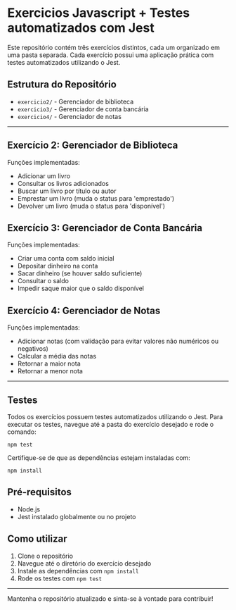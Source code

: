 # Exercicios Javascript + Testes automatizados com Jest

Este repositório contém três exercícios distintos, cada um organizado em uma pasta separada. Cada exercício possui uma aplicação prática com testes automatizados utilizando o Jest.

## Estrutura do Repositório
- `exercicio2/` - Gerenciador de biblioteca
- `exercicio3/` - Gerenciador de conta bancária
- `exercicio4/` - Gerenciador de notas

---

## Exercício 2: Gerenciador de Biblioteca
Funções implementadas:
- Adicionar um livro
- Consultar os livros adicionados
- Buscar um livro por título ou autor
- Emprestar um livro (muda o status para 'emprestado')
- Devolver um livro (muda o status para 'disponível')

## Exercício 3: Gerenciador de Conta Bancária
Funções implementadas:
- Criar uma conta com saldo inicial
- Depositar dinheiro na conta
- Sacar dinheiro (se houver saldo suficiente)
- Consultar o saldo
- Impedir saque maior que o saldo disponível

## Exercício 4: Gerenciador de Notas
Funções implementadas:
- Adicionar notas (com validação para evitar valores não numéricos ou negativos)
- Calcular a média das notas
- Retornar a maior nota
- Retornar a menor nota

---

## Testes
Todos os exercícios possuem testes automatizados utilizando o Jest. Para executar os testes, navegue até a pasta do exercício desejado e rode o comando:
```
npm test
```
Certifique-se de que as dependências estejam instaladas com:
```
npm install
```

## Pré-requisitos
- Node.js
- Jest instalado globalmente ou no projeto

## Como utilizar
1. Clone o repositório
2. Navegue até o diretório do exercício desejado
3. Instale as dependências com `npm install`
4. Rode os testes com `npm test`

---

Mantenha o repositório atualizado e sinta-se à vontade para contribuir!